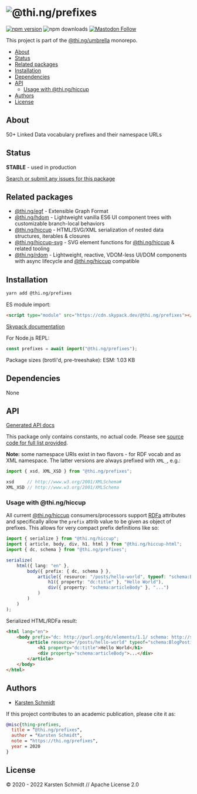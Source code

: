 <!-- This file is generated - DO NOT EDIT! -->

# ![@thi.ng/prefixes](https://media.thi.ng/umbrella/banners-20220914/thing-prefixes.svg?a84513ae)

[![npm version](https://img.shields.io/npm/v/@thi.ng/prefixes.svg)](https://www.npmjs.com/package/@thi.ng/prefixes)
![npm downloads](https://img.shields.io/npm/dm/@thi.ng/prefixes.svg)
[![Mastodon Follow](https://img.shields.io/mastodon/follow/109331703950160316?domain=https%3A%2F%2Fmastodon.thi.ng&style=social)](https://mastodon.thi.ng/@toxi)

This project is part of the
[@thi.ng/umbrella](https://github.com/thi-ng/umbrella/) monorepo.

- [About](#about)
- [Status](#status)
- [Related packages](#related-packages)
- [Installation](#installation)
- [Dependencies](#dependencies)
- [API](#api)
  - [Usage with @thi.ng/hiccup](#usage-with-thinghiccup)
- [Authors](#authors)
- [License](#license)

## About

50+ Linked Data vocabulary prefixes and their namespace URLs

## Status

**STABLE** - used in production

[Search or submit any issues for this package](https://github.com/thi-ng/umbrella/issues?q=%5Bprefixes%5D+in%3Atitle)

## Related packages

- [@thi.ng/egf](https://github.com/thi-ng/umbrella/tree/develop/packages/egf) - Extensible Graph Format
- [@thi.ng/hdom](https://github.com/thi-ng/umbrella/tree/develop/packages/hdom) - Lightweight vanilla ES6 UI component trees with customizable branch-local behaviors
- [@thi.ng/hiccup](https://github.com/thi-ng/umbrella/tree/develop/packages/hiccup) - HTML/SVG/XML serialization of nested data structures, iterables & closures
- [@thi.ng/hiccup-svg](https://github.com/thi-ng/umbrella/tree/develop/packages/hiccup-svg) - SVG element functions for [@thi.ng/hiccup](https://github.com/thi-ng/umbrella/tree/develop/packages/hiccup) & related tooling
- [@thi.ng/rdom](https://github.com/thi-ng/umbrella/tree/develop/packages/rdom) - Lightweight, reactive, VDOM-less UI/DOM components with async lifecycle and [@thi.ng/hiccup](https://github.com/thi-ng/umbrella/tree/develop/packages/hiccup) compatible

## Installation

```bash
yarn add @thi.ng/prefixes
```

ES module import:

```html
<script type="module" src="https://cdn.skypack.dev/@thi.ng/prefixes"></script>
```

[Skypack documentation](https://docs.skypack.dev/)

For Node.js REPL:

```js
const prefixes = await import("@thi.ng/prefixes");
```

Package sizes (brotli'd, pre-treeshake): ESM: 1.03 KB

## Dependencies

None

## API

[Generated API docs](https://docs.thi.ng/umbrella/prefixes/)

This package only contains constants, no actual code. Please see [source
code for full list
provided](https://github.com/thi-ng/umbrella/tree/develop/packages/prefixes/src/).

**Note:** some namespace URIs exist in two flavors - for RDF vocab and
as XML namespace. The latter versions are always prefixed with `XML_`,
e.g.:

```ts
import { xsd, XML_XSD } from "@thi.ng/prefixes";

xsd     // http://www.w3.org/2001/XMLSchema#
XML_XSD // http://www.w3.org/2001/XMLSchema
```

### Usage with @thi.ng/hiccup

All current
[@thi.ng/hiccup](https://github.com/thi-ng/umbrella/tree/develop/packages/hiccup)
consumers/processors support [RDFa](https://www.w3.org/TR/rdfa-core/)
attributes and specifically allow the `prefix` attrib value to be given
as object of prefixes. This allows for very compact prefix definitions
like so:

```ts
import { serialize } from "@thi.ng/hiccup";
import { article, body, div, h1, html } from "@thi.ng/hiccup-html";
import { dc, schema } from "@thi.ng/prefixes";

serialize(
    html({ lang: "en" },
        body({ prefix: { dc, schema } },
            article({ resource: "/posts/hello-world", typeof: "schema:BlogPosting"},
                h1({ property: "dc:title" }, "Hello World"),
                div({ property: "schema:articleBody" }, "...")
            )
        )
    )
);
```

Serialized HTML/RDFa result:

```html
<html lang="en">
    <body prefix="dc: http://purl.org/dc/elements/1.1/ schema: http://schema.org/">
        <article resource="/posts/hello-world" typeof="schema:BlogPosting">
            <h1 property="dc:title">Hello World</h1>
            <div property="schema:articleBody">...</div>
        </article>
    </body>
</html>
```

## Authors

- [Karsten Schmidt](https://thi.ng)

If this project contributes to an academic publication, please cite it as:

```bibtex
@misc{thing-prefixes,
  title = "@thi.ng/prefixes",
  author = "Karsten Schmidt",
  note = "https://thi.ng/prefixes",
  year = 2020
}
```

## License

&copy; 2020 - 2022 Karsten Schmidt // Apache License 2.0

